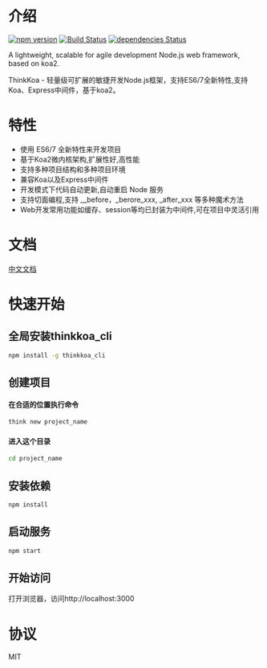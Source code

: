 # 介绍

[![npm version](https://badge.fury.io/js/thinkkoa.svg)](https://badge.fury.io/js/thinkkoa)
[![Build Status](https://travis-ci.org/thinkkoa/thinkkoa.svg?branch=master)](https://travis-ci.org/thinkkoa/thinkkoa)
[![dependencies Status](https://david-dm.org/thinkkoa/thinkkoa/status.svg)](https://david-dm.org/thinkkoa/thinkkoa)

A lightweight, scalable for agile development Node.js web framework, based on koa2.

ThinkKoa - 轻量级可扩展的敏捷开发Node.js框架，支持ES6/7全新特性,支持Koa、Express中间件，基于koa2。

# 特性

* 使用 ES6/7 全新特性来开发项目
* 基于Koa2微内核架构,扩展性好,高性能
* 支持多种项目结构和多种项目环境
* 兼容Koa以及Express中间件
* 开发模式下代码自动更新,自动重启 Node 服务
* 支持切面编程,支持 __before，_berore_xxx, _after_xxx 等多种魔术方法
* Web开发常用功能如缓存、session等均已封装为中间件,可在项目中灵活引用

# 文档

[中文文档](http://thinkkoa.org/doc/)

# 快速开始

## 全局安装thinkkoa_cli

```sh
npm install -g thinkkoa_cli
```

## 创建项目


#### 在合适的位置执行命令

```sh
think new project_name
```

#### 进入这个目录

```sh
cd project_name
```

## 安装依赖

```sh
npm install
```

## 启动服务

```sh
npm start
```

## 开始访问

打开浏览器，访问http://localhost:3000 


# 协议

MIT
